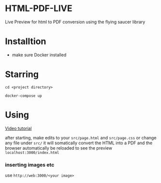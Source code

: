 # HTML-PDF-LIVE
Live Preview for html to PDF conversion using the flying saucer library

# Installtion
* make sure Docker installed 

# Starring
```cd <project directory>```

```docker-compose up```

# Using
[Video tutorial](https://share.clickup.com/clip/p/t2399668/2f6e8fe7-ff8b-4de1-90ed-810b7164b94f/screen-recording-2021-01-06-13:50.webm)

after starting, make edits to your `src/page.html` and `src/page.css` or change any file under `src/`
it will somatically convert the HTML into a PDF and the browser automatically be reloaded to see the preview `localhost:3000/index.html`

### inserting images etc
use `http://web:3000/<your image>`
